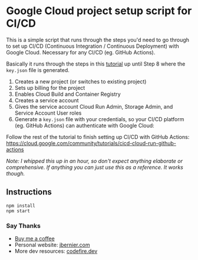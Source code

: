 # Google Cloud project setup script for CI/CD

This is a simple script that runs through the steps you'd need to go through to set up CI/CD (Continuous Integration / Continuous Deployment) with Google Cloud. Necessary for any CI/CD (eg. GitHub Actions).

Basically it runs through the steps in this [tutorial](https://cloud.google.com/community/tutorials/cicd-cloud-run-github-actions) up until Step 8 where the `key.json` file is generated.

1. Creates a new project (or switches to existing project)
2. Sets up billing for the project
3. Enables Cloud Build and Container Registry
4. Creates a service account
5. Gives the service account Cloud Run Admin, Storage Admin, and Service Account User roles
6. Generate a `key.json` file with your credentials, so your CI/CD platform (eg. GitHub Actions) can authenticate with Google Cloud:

Follow the rest of the tutorial to finish setting up CI/CD with GitHub Actions: https://cloud.google.com/community/tutorials/cicd-cloud-run-github-actions

*Note: I whipped this up in an hour, so don't expect anything elaborate or comprehensive. If anything you can just use this as a reference. It works though.*

## Instructions

```
npm install
npm start
```

### Say Thanks

- [Buy me a coffee](https://www.buymeacoffee.com/jbernier)
- Personal website: [jbernier.com](https://www.jbernier.com/)
- More dev resources: [codefire.dev](https://codefire.dev/)
